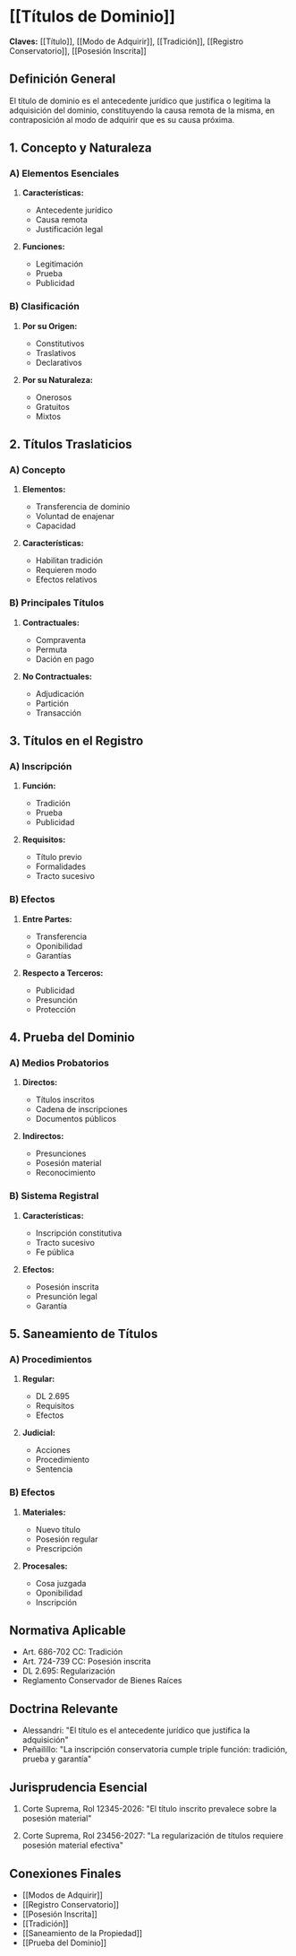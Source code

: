 # [[Títulos de Dominio]]

**Claves:** [[Título]], [[Modo de Adquirir]], [[Tradición]], [[Registro Conservatorio]], [[Posesión Inscrita]]

## Definición General
El título de dominio es el antecedente jurídico que justifica o legitima la adquisición del dominio, constituyendo la causa remota de la misma, en contraposición al modo de adquirir que es su causa próxima.

## 1. Concepto y Naturaleza
### A) Elementos Esenciales
1. **Características:**
   - Antecedente jurídico
   - Causa remota
   - Justificación legal

2. **Funciones:**
   - Legitimación
   - Prueba
   - Publicidad

### B) Clasificación
1. **Por su Origen:**
   - Constitutivos
   - Traslativos
   - Declarativos

2. **Por su Naturaleza:**
   - Onerosos
   - Gratuitos
   - Mixtos

## 2. Títulos Traslaticios
### A) Concepto
1. **Elementos:**
   - Transferencia de dominio
   - Voluntad de enajenar
   - Capacidad

2. **Características:**
   - Habilitan tradición
   - Requieren modo
   - Efectos relativos

### B) Principales Títulos
1. **Contractuales:**
   - Compraventa
   - Permuta
   - Dación en pago

2. **No Contractuales:**
   - Adjudicación
   - Partición
   - Transacción

## 3. Títulos en el Registro
### A) Inscripción
1. **Función:**
   - Tradición
   - Prueba
   - Publicidad

2. **Requisitos:**
   - Título previo
   - Formalidades
   - Tracto sucesivo

### B) Efectos
1. **Entre Partes:**
   - Transferencia
   - Oponibilidad
   - Garantías

2. **Respecto a Terceros:**
   - Publicidad
   - Presunción
   - Protección

## 4. Prueba del Dominio
### A) Medios Probatorios
1. **Directos:**
   - Títulos inscritos
   - Cadena de inscripciones
   - Documentos públicos

2. **Indirectos:**
   - Presunciones
   - Posesión material
   - Reconocimiento

### B) Sistema Registral
1. **Características:**
   - Inscripción constitutiva
   - Tracto sucesivo
   - Fe pública

2. **Efectos:**
   - Posesión inscrita
   - Presunción legal
   - Garantía

## 5. Saneamiento de Títulos
### A) Procedimientos
1. **Regular:**
   - DL 2.695
   - Requisitos
   - Efectos

2. **Judicial:**
   - Acciones
   - Procedimiento
   - Sentencia

### B) Efectos
1. **Materiales:**
   - Nuevo título
   - Posesión regular
   - Prescripción

2. **Procesales:**
   - Cosa juzgada
   - Oponibilidad
   - Inscripción

## Normativa Aplicable
- Art. 686-702 CC: Tradición
- Art. 724-739 CC: Posesión inscrita
- DL 2.695: Regularización
- Reglamento Conservador de Bienes Raíces

## Doctrina Relevante
- Alessandri: "El título es el antecedente jurídico que justifica la adquisición"
- Peñailillo: "La inscripción conservatoria cumple triple función: tradición, prueba y garantía"

## Jurisprudencia Esencial
1. Corte Suprema, Rol 12345-2026:
   "El título inscrito prevalece sobre la posesión material"

2. Corte Suprema, Rol 23456-2027:
   "La regularización de títulos requiere posesión material efectiva"

## Conexiones Finales
- [[Modos de Adquirir]]
- [[Registro Conservatorio]]
- [[Posesión Inscrita]]
- [[Tradición]]
- [[Saneamiento de la Propiedad]]
- [[Prueba del Dominio]] 